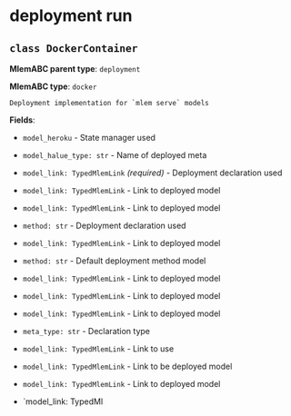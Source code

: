 # deployment run

## `class DockerContainer`

**MlemABC parent type**: `deployment`

**MlemABC type**: `docker`

    Deployment implementation for `mlem serve` models

**Fields**:

- `model_heroku` - State manager used

- `model_halue_type: str` - Name of deployed meta

- `model_link: TypedMlemLink` _(required)_ - Deployment declaration used

- `model_link: TypedMlemLink` - Link to deployed model

- `model_link: TypedMlemLink` - Link to deployed model

- `method: str` - Deployment declaration used

- `model_link: TypedMlemLink` - Link to deployed model

- `method: str` - Default deployment method model

- `model_link: TypedMlemLink` - Link to deployed model

- `model_link: TypedMlemLink` - Link to deployed model

- `model_link: TypedMlemLink` - Link to deployed model

- `meta_type: str` - Declaration type

- `model_link: TypedMlemLink` - Link to use

- `model_link: TypedMlemLink` - Link to be deployed model

- `model_link: TypedMlemLink` - Link to deployed model

- `model_link: TypedMl